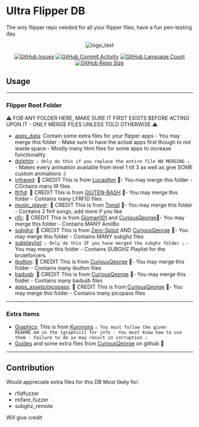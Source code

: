 # Ultra Flipper DB

The only flipper repo needed for all your flipper files, have a fun pen-testing day.


<div align="center">

![logo_text](https://user-images.githubusercontent.com/106865493/172037549-3e7167a0-ceb1-45ee-bd4b-549057f21adb.svg)

</div>

<div align="center">
    <a href="https://github.com/DefinetlyNotAI/Full_Flipper_Database/issues"><img src="https://img.shields.io/github/issues/DefinetlyNotAI/Full_Flipper_Database" alt="GitHub Issues"></a>
    <a href="https://github.com/DefinetlyNotAI/Full_Flipper_Database/graphs/commit-activity"><img src="https://img.shields.io/github/commit-activity/t/DefinetlyNotAI/Full_Flipper_Database" alt="GitHub Commit Activity"></a>
    <a href="https://github.com/DefinetlyNotAI/Full_Flipper_Database/languages"><img src="https://img.shields.io/github/languages/count/DefinetlyNotAI/Full_Flipper_Database" alt="GitHub Language Count"></a>
    <a href="https://github.com/DefinetlyNotAI/Full_Flipper_Database"><img src="https://img.shields.io/github/repo-size/DefinetlyNotAI/Full_Flipper_Database" alt="GitHub Repo Size"></a>
</div>

## Usage

---
### Flipper Root Folder

⚠️ FOR ANY FOLDER HERE, MAKE SURE IT FIRST EXISTS BEFORE ACTING UPON IT - ONLY MERGE FILES UNLESS TOLD OTHERWISE ⚠️

- [apps_data](Flipper_Root_Folder/apps_data): Contain some extra files for your flipper apps - You may merge this folder - Make sure to have the actual apps first though to not waste space - Mostly many html files for some apps to increase functionality
- [dolphin](Flipper_Root_Folder/dolphin): `⚠️ Only do this if you replace the entire file NO MERGING ⚠️` - Makes every animation available from level 1 till 3 as well as give SOME custom animations :)
- [infrared](Flipper_Root_Folder/infrared): 📜 CREDIT  This is from [Lucaslhm](https://github.com/Lucaslhm/Flipper-IRDB) 📜- You may merge this folder - COntains many IR files
- [lfrfid](Flipper_Root_Folder/lfrfid): 📜 CREDIT  This is from [GlUTEN-BASH](https://github.com/GlUTEN-BASH/Flipper-Starnew/tree/main/StarRFID) 📜- You may merge this folder - Contains many LFRFID files
- [music_player](Flipper_Root_Folder/music_player): 📜 CREDIT  This is from [Tonsil](https://github.com/Tonsil/flipper-music-files) 📜- You may merge this folder - Contains 2 fmf songs, add more if you like
- [nfc](Flipper_Root_Folder/nfc): 📜 CREDIT  This is from [Gioman101](https://github.com/Gioman101/FlipperAmiibo) and [CuriousQeorqe](https://github.com/curiousqeorqe/FlipperZeroDB)📜- You may merge this folder - Contains MANY AmiiBo
- [subghz](Flipper_Root_Folder/subghz): 📜 CREDIT  This is from [Zero-Sploit](https://github.com/Zero-Sploit/FlipperZero-Subghz-DB) AND [CuriousQeorqe](https://github.com/curiousqeorqe/FlipperZeroDB) 📜- You may merge this folder - Contains MANY subghz files
- [subplaylist](Flipper_Root_Folder/subplaylist): `⚠️ Only do this IF you have merged the subghz folder ⚠️`  - You may merge this folder - Contains SUBGHZ Playlist for the bruteforcers.
- [ibutton](Flipper_Root_Folder/ibutton): 📜 CREDIT  This is from [CuriousQeorqe](https://github.com/curiousqeorqe/FlipperZeroDB) 📜- You may merge this folder - Contains many ibutton files
- [badusb](Flipper_Root_Folder/badusb): 📜 CREDIT  This is from [CuriousQeorqe](https://github.com/curiousqeorqe/FlipperZeroDB) 📜- You may merge this folder - Contains many badusb files
- [apps_assets/picopass](Flipper_Root_Folder/apps_assets/picopass): 📜 CREDIT  This is from [CuriousQeorqe](https://github.com/curiousqeorqe/FlipperZeroDB) 📜- You may merge this folder - Contains many picopass files

---

### Extra Items

- [Graphics](Graphics): This is from [Kuronons](https://github.com/Kuronons/FZ_graphics) `⚠️ You must follow the given README.md in the [graphics] for info - You must know how to use them - Failure to do so may result in corruption ⚠️`
- [Guides](Extra_Guides) and some extra files from [CuriousQeorqe](https://github.com/curiousqeorqe/FlipperZeroDB) on github 📜

---

## Contribution

Would appreciate extra files for this DB
Most likely for:
- rfidfuzzer
- mifare_fuzzer
- subghz_remote

Will give credit

